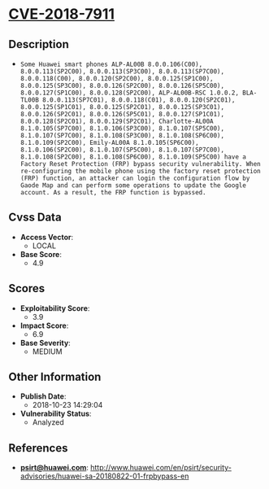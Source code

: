 
# [CVE-2018-7911](https://cve.mitre.org/cgi-bin/cvename.cgi?name=CVE-2018-7911)

## Description

- `Some Huawei smart phones ALP-AL00B 8.0.0.106(C00), 8.0.0.113(SP2C00), 8.0.0.113(SP3C00), 8.0.0.113(SP7C00), 8.0.0.118(C00), 8.0.0.120(SP2C00), 8.0.0.125(SP1C00), 8.0.0.125(SP3C00), 8.0.0.126(SP2C00), 8.0.0.126(SP5C00), 8.0.0.127(SP1C00), 8.0.0.128(SP2C00), ALP-AL00B-RSC 1.0.0.2, BLA-TL00B 8.0.0.113(SP7C01), 8.0.0.118(C01), 8.0.0.120(SP2C01), 8.0.0.125(SP1C01), 8.0.0.125(SP2C01), 8.0.0.125(SP3C01), 8.0.0.126(SP2C01), 8.0.0.126(SP5C01), 8.0.0.127(SP1C01), 8.0.0.128(SP2C01), 8.0.0.129(SP2C01), Charlotte-AL00A 8.1.0.105(SP7C00), 8.1.0.106(SP3C00), 8.1.0.107(SP5C00), 8.1.0.107(SP7C00), 8.1.0.108(SP3C00), 8.1.0.108(SP6C00), 8.1.0.109(SP2C00), Emily-AL00A 8.1.0.105(SP6C00), 8.1.0.106(SP2C00), 8.1.0.107(SP5C00), 8.1.0.107(SP7C00), 8.1.0.108(SP2C00), 8.1.0.108(SP6C00), 8.1.0.109(SP5C00) have a Factory Reset Protection (FRP) bypass security vulnerability. When re-configuring the mobile phone using the factory reset protection (FRP) function, an attacker can login the configuration flow by Gaode Map and can perform some operations to update the Google account. As a result, the FRP function is bypassed.`

## Cvss Data

- **Access Vector**:
  - LOCAL
- **Base Score**:
  - 4.9

## Scores

- **Exploitability Score**:
  - 3.9
- **Impact Score**:
  - 6.9
- **Base Severity**:
  - MEDIUM

## Other Information

- **Publish Date**:
  - 2018-10-23 14:29:04
- **Vulnerability Status**:
  - Analyzed

## References

- **psirt@huawei.com**: http://www.huawei.com/en/psirt/security-advisories/huawei-sa-20180822-01-frpbypass-en
